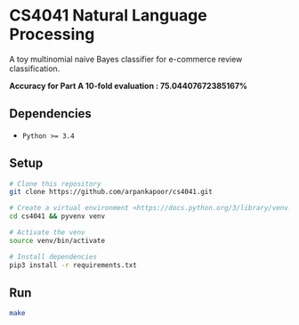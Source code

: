 # CS4041 Natural Language Processing

A toy multinomial naive Bayes classifier for e-commerce review classification.

**Accuracy for Part A 10-fold evaluation : 75.04407672385167%**

## Dependencies

- `Python >= 3.4`

## Setup

~~~ bash
# Clone this repository
git clone https://github.com/arpankapoor/cs4041.git

# Create a virtual environment <https://docs.python.org/3/library/venv.html>
cd cs4041 && pyvenv venv

# Activate the venv
source venv/bin/activate

# Install dependencies
pip3 install -r requirements.txt
~~~

## Run

~~~ bash
make
~~~
